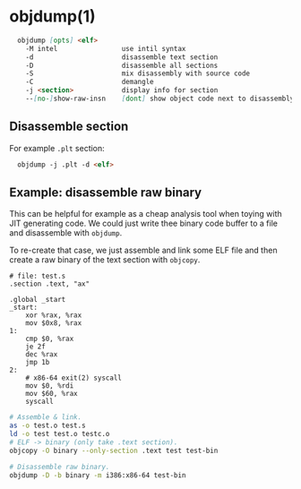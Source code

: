 # objdump(1)

```markdown
  objdump [opts] <elf>
    -M intel                use intil syntax
    -d                      disassemble text section
    -D                      disassemble all sections
    -S                      mix disassembly with source code
    -C                      demangle
    -j <section>            display info for section
    --[no-]show-raw-insn    [dont] show object code next to disassembly
```

## Disassemble section
For example `.plt` section:
```markdown
  objdump -j .plt -d <elf>
```

## Example: disassemble raw binary
This can be helpful for example as a cheap analysis tool when toying with JIT
generating code. We could just write thee binary code buffer to a file and
disassemble with `objdump`.

To re-create that case, we just assemble and link some ELF file and then create
a raw binary of the text section with `objcopy`.

```x86asm
# file: test.s
.section .text, "ax"

.global _start
_start:
    xor %rax, %rax
    mov $0x8, %rax
1:
    cmp $0, %rax
    je 2f
    dec %rax
    jmp 1b
2:
    # x86-64 exit(2) syscall
    mov $0, %rdi
    mov $60, %rax
    syscall
```
```bash
# Assemble & link.
as -o test.o test.s
ld -o test test.o testc.o
# ELF -> binary (only take .text section).
objcopy -O binary --only-section .text test test-bin

# Disassemble raw binary.
objdump -D -b binary -m i386:x86-64 test-bin
```
